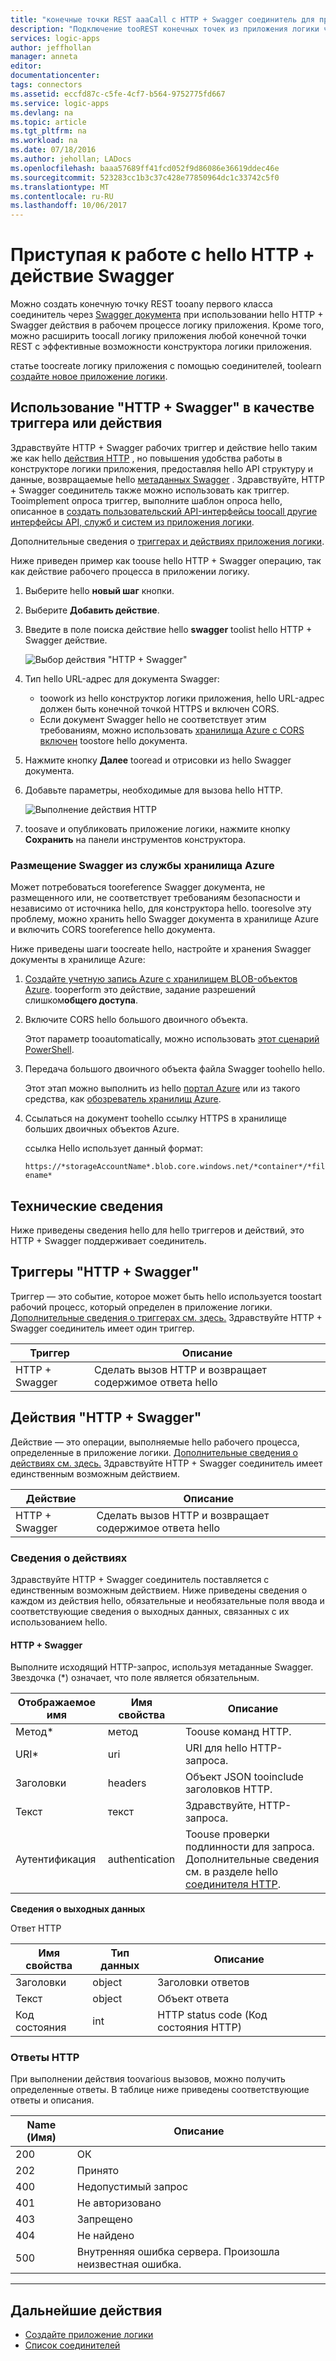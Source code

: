 ```yaml
---
title: "конечные точки REST aaaCall с HTTP + Swagger соединитель для приложения логики Azure | Документы Microsoft"
description: "Подключение tooREST конечных точек из приложения логики через Swagger hello HTTP + Swagger соединителя"
services: logic-apps
author: jeffhollan
manager: anneta
editor: 
documentationcenter: 
tags: connectors
ms.assetid: eccfd87c-c5fe-4cf7-b564-9752775fd667
ms.service: logic-apps
ms.devlang: na
ms.topic: article
ms.tgt_pltfrm: na
ms.workload: na
ms.date: 07/18/2016
ms.author: jehollan; LADocs
ms.openlocfilehash: baaa57689ff41fcd052f9d86086e36619ddec46e
ms.sourcegitcommit: 523283cc1b3c37c428e77850964dc1c33742c5f0
ms.translationtype: MT
ms.contentlocale: ru-RU
ms.lasthandoff: 10/06/2017
---
```

# <a name="get-started-with-hello-http--swagger-action"></a>Приступая к работе с hello HTTP + действие Swagger

Можно создать конечную точку REST tooany первого класса соединитель через [Swagger документа](https://swagger.io) при использовании hello HTTP + Swagger действия в рабочем процессе логику приложения. Кроме того, можно расширить toocall логику приложения любой конечной точки REST с эффективные возможности конструктора логики приложения.

статье toocreate логику приложения с помощью соединителей, toolearn [создайте новое приложение логики](../logic-apps/logic-apps-create-a-logic-app.md).

## <a name="use-http--swagger-as-a-trigger-or-an-action"></a>Использование "HTTP + Swagger" в качестве триггера или действия

Здравствуйте HTTP + Swagger рабочих триггер и действие hello таким же как hello [действия HTTP](connectors-native-http.md) , но повышения удобства работы в конструкторе логики приложения, предоставляя hello API структуру и данные, возвращаемые hello [метаданных Swagger](https://swagger.io) . Здравствуйте, HTTP + Swagger соединитель также можно использовать как триггер. Tooimplement опроса триггер, выполните шаблон опроса hello, описанное в [создать пользовательский API-интерфейсы toocall другие интерфейсы API, служб и систем из приложения логики](../logic-apps/logic-apps-create-api-app.md#polling-triggers).

Дополнительные сведения о [триггерах и действиях приложения логики](connectors-overview.md).

Ниже приведен пример как toouse hello HTTP + Swagger операцию, так как действие рабочего процесса в приложении логику.

1. Выберите hello **новый шаг** кнопки.
2. Выберите **Добавить действие**.
3. Введите в поле поиска действие hello **swagger** toolist hello HTTP + Swagger действие.
   
    ![Выбор действия "HTTP + Swagger"](./media/connectors-native-http-swagger/using-action-1.png)
4. Тип hello URL-адрес для документа Swagger:
   
   * toowork из hello конструктор логики приложения, hello URL-адрес должен быть конечной точкой HTTPS и включен CORS.
   * Если документ Swagger hello не соответствует этим требованиям, можно использовать [хранилища Azure с CORS включен](#hosting-swagger-from-storage) toostore hello документа.
5. Нажмите кнопку **Далее** tooread и отрисовки из hello Swagger документа.
6. Добавьте параметры, необходимые для вызова hello HTTP.
   
    ![Выполнение действия HTTP](./media/connectors-native-http-swagger/using-action-2.png)
7. toosave и опубликовать приложение логики, нажмите кнопку **Сохранить** на панели инструментов конструктора.

### <a name="host-swagger-from-azure-storage"></a>Размещение Swagger из службы хранилища Azure
Может потребоваться tooreference Swagger документа, не размещенного или, не соответствует требованиям безопасности и независимо от источника hello, для конструктора hello. tooresolve эту проблему, можно хранить hello Swagger документа в хранилище Azure и включить CORS tooreference hello документа.  

Ниже приведены шаги toocreate hello, настройте и хранения Swagger документы в хранилище Azure:

1. [Создайте учетную запись Azure с хранилищем BLOB-объектов Azure](../storage/common/storage-create-storage-account.md). tooperform это действие, задание разрешений слишком**общего доступа**.

2. Включите CORS hello большого двоичного объекта. 

   Этот параметр tooautomatically, можно использовать [этот сценарий PowerShell](https://github.com/logicappsio/EnableCORSAzureBlob/blob/master/EnableCORSAzureBlob.ps1).

3. Передача большого двоичного объекта файла Swagger toohello hello. 

   Этот этап можно выполнить из hello [портал Azure](https://portal.azure.com) или из такого средства, как [обозреватель хранилищ Azure](http://storageexplorer.com/).

4. Ссылаться на документ toohello ссылку HTTPS в хранилище больших двоичных объектов Azure. 

   ссылка Hello использует данный формат:

   `https://*storageAccountName*.blob.core.windows.net/*container*/*filename*`

## <a name="technical-details"></a>Технические сведения
Ниже приведены сведения hello для hello триггеров и действий, это HTTP + Swagger поддерживает соединитель.

## <a name="http--swagger-triggers"></a>Триггеры "HTTP + Swagger"
Триггер — это событие, которое может быть hello используется toostart рабочий процесс, который определен в приложение логики. [Дополнительные сведения о триггерах см. здесь.](connectors-overview.md) Здравствуйте HTTP + Swagger соединитель имеет один триггер.

| Триггер | Описание |
| --- | --- |
| HTTP + Swagger |Сделать вызов HTTP и возвращает содержимое ответа hello |

## <a name="http--swagger-actions"></a>Действия "HTTP + Swagger"
Действие — это операции, выполняемые hello рабочего процесса, определенные в приложение логики. [Дополнительные сведения о действиях см. здесь.](connectors-overview.md) Здравствуйте HTTP + Swagger соединитель имеет единственным возможным действием.

| Действие | Описание |
| --- | --- |
| HTTP + Swagger |Сделать вызов HTTP и возвращает содержимое ответа hello |

### <a name="action-details"></a>Сведения о действиях
Здравствуйте HTTP + Swagger соединитель поставляется с единственным возможным действием. Ниже приведены сведения о каждом из действия hello, обязательные и необязательные поля ввода и соответствующие сведения о выходных данных, связанных с их использованием hello.

#### <a name="http--swagger"></a>HTTP + Swagger
Выполните исходящий HTTP-запрос, используя метаданные Swagger.
Звездочка (*) означает, что поле является обязательным.

| Отображаемое имя | Имя свойства | Описание |
| --- | --- | --- |
| Метод* |метод |Toouse команд HTTP. |
| URI* |uri |URI для hello HTTP-запроса. |
| Заголовки |headers |Объект JSON tooinclude заголовков HTTP. |
| Текст |текст |Здравствуйте, HTTP-запроса. |
| Аутентификация |authentication |Toouse проверки подлинности для запроса. Дополнительные сведения см. в разделе hello [соединителя HTTP](connectors-native-http.md#authentication). |

**Сведения о выходных данных**

Ответ HTTP

| Имя свойства | Тип данных | Описание |
| --- | --- | --- |
| Заголовки |object |Заголовки ответов |
| Текст |object |Объект ответа |
| Код состояния |int |HTTP status code (Код состояния HTTP) |

### <a name="http-responses"></a>Ответы HTTP
При выполнении действия toovarious вызовов, можно получить определенные ответы. В таблице ниже приведены соответствующие ответы и описания.

| Name (Имя) | Описание |
| --- | --- |
| 200 |ОК |
| 202 |Принято |
| 400 |Недопустимый запрос |
| 401 |Не авторизовано |
| 403 |Запрещено |
| 404 |Не найдено |
| 500 |Внутренняя ошибка сервера. Произошла неизвестная ошибка. |

- - -
## <a name="next-steps"></a>Дальнейшие действия

* [Создайте приложение логики](../logic-apps/logic-apps-create-a-logic-app.md)
* [Список соединителей](apis-list.md)